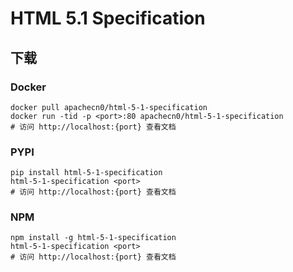 # HTML 5.1 Specification

## 下载

### Docker

```
docker pull apachecn0/html-5-1-specification
docker run -tid -p <port>:80 apachecn0/html-5-1-specification
# 访问 http://localhost:{port} 查看文档
```

### PYPI

```
pip install html-5-1-specification
html-5-1-specification <port>
# 访问 http://localhost:{port} 查看文档
```

### NPM

```
npm install -g html-5-1-specification
html-5-1-specification <port>
# 访问 http://localhost:{port} 查看文档
```